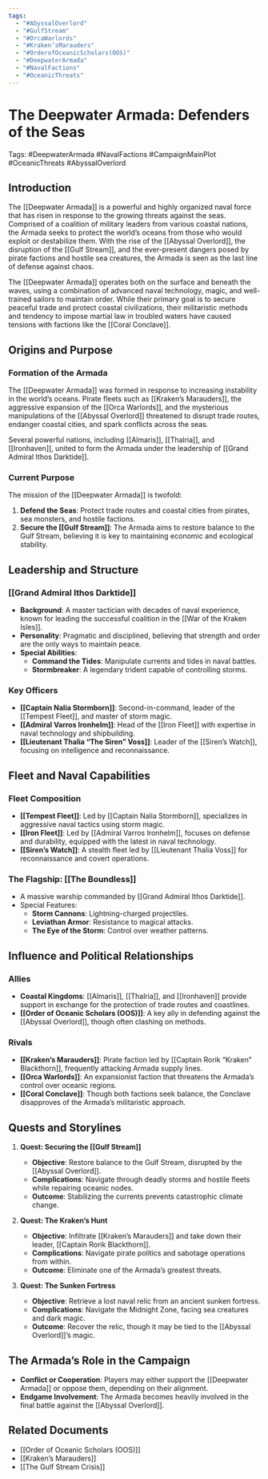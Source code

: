 ```yaml
---
tags:
  - "#AbyssalOverlord"
  - "#GulfStream"
  - "#OrcaWarlords"
  - "#Kraken’sMarauders"
  - "#OrderofOceanicScholars(OOS)"
  - "#DeepwaterArmada"
  - "#NavalFactions"
  - "#OceanicThreats"
---
```

# The Deepwater Armada: Defenders of the Seas

Tags: #DeepwaterArmada #NavalFactions #CampaignMainPlot #OceanicThreats #AbyssalOverlord

## Introduction

The [[Deepwater Armada]] is a powerful and highly organized naval force that has risen in response to the growing threats against the seas. Comprised of a coalition of military leaders from various coastal nations, the Armada seeks to protect the world’s oceans from those who would exploit or destabilize them. With the rise of the [[Abyssal Overlord]], the disruption of the [[Gulf Stream]], and the ever-present dangers posed by pirate factions and hostile sea creatures, the Armada is seen as the last line of defense against chaos.

The [[Deepwater Armada]] operates both on the surface and beneath the waves, using a combination of advanced naval technology, magic, and well-trained sailors to maintain order. While their primary goal is to secure peaceful trade and protect coastal civilizations, their militaristic methods and tendency to impose martial law in troubled waters have caused tensions with factions like the [[Coral Conclave]].

## Origins and Purpose

### Formation of the Armada

The [[Deepwater Armada]] was formed in response to increasing instability in the world’s oceans. Pirate fleets such as [[Kraken’s Marauders]], the aggressive expansion of the [[Orca Warlords]], and the mysterious manipulations of the [[Abyssal Overlord]] threatened to disrupt trade routes, endanger coastal cities, and spark conflicts across the seas.

Several powerful nations, including [[Almaris]], [[Thalria]], and [[Ironhaven]], united to form the Armada under the leadership of [[Grand Admiral Ithos Darktide]].

### Current Purpose

The mission of the [[Deepwater Armada]] is twofold:

1. **Defend the Seas**: Protect trade routes and coastal cities from pirates, sea monsters, and hostile factions.
2. **Secure the [[Gulf Stream]]**: The Armada aims to restore balance to the Gulf Stream, believing it is key to maintaining economic and ecological stability.

## Leadership and Structure

### [[Grand Admiral Ithos Darktide]]

- **Background**: A master tactician with decades of naval experience, known for leading the successful coalition in the [[War of the Kraken Isles]].
- **Personality**: Pragmatic and disciplined, believing that strength and order are the only ways to maintain peace.
- **Special Abilities**:
    - **Command the Tides**: Manipulate currents and tides in naval battles.
    - **Stormbreaker**: A legendary trident capable of controlling storms.

### Key Officers

- **[[Captain Nalia Stormborn]]**: Second-in-command, leader of the [[Tempest Fleet]], and master of storm magic.
- **[[Admiral Varros Ironhelm]]**: Head of the [[Iron Fleet]] with expertise in naval technology and shipbuilding.
- **[[Lieutenant Thalia “The Siren” Voss]]**: Leader of the [[Siren’s Watch]], focusing on intelligence and reconnaissance.

## Fleet and Naval Capabilities

### Fleet Composition

- **[[Tempest Fleet]]**: Led by [[Captain Nalia Stormborn]], specializes in aggressive naval tactics using storm magic.
- **[[Iron Fleet]]**: Led by [[Admiral Varros Ironhelm]], focuses on defense and durability, equipped with the latest in naval technology.
- **[[Siren’s Watch]]**: A stealth fleet led by [[Lieutenant Thalia Voss]] for reconnaissance and covert operations.

### The Flagship: [[The Boundless]]

- A massive warship commanded by [[Grand Admiral Ithos Darktide]].
- Special Features:
    - **Storm Cannons**: Lightning-charged projectiles.
    - **Leviathan Armor**: Resistance to magical attacks.
    - **The Eye of the Storm**: Control over weather patterns.

## Influence and Political Relationships

### Allies

- **Coastal Kingdoms**: [[Almaris]], [[Thalria]], and [[Ironhaven]] provide support in exchange for the protection of trade routes and coastlines.
- **[[Order of Oceanic Scholars (OOS)]]**: A key ally in defending against the [[Abyssal Overlord]], though often clashing on methods.

### Rivals

- **[[Kraken’s Marauders]]**: Pirate faction led by [[Captain Rorik “Kraken” Blackthorn]], frequently attacking Armada supply lines.
- **[[Orca Warlords]]**: An expansionist faction that threatens the Armada’s control over oceanic regions.
- **[[Coral Conclave]]**: Though both factions seek balance, the Conclave disapproves of the Armada’s militaristic approach.

## Quests and Storylines

1. **Quest: Securing the [[Gulf Stream]]**
    
    - **Objective**: Restore balance to the Gulf Stream, disrupted by the [[Abyssal Overlord]].
    - **Complications**: Navigate through deadly storms and hostile fleets while repairing oceanic nodes.
    - **Outcome**: Stabilizing the currents prevents catastrophic climate change.
2. **Quest: The Kraken’s Hunt**
    
    - **Objective**: Infiltrate [[Kraken’s Marauders]] and take down their leader, [[Captain Rorik Blackthorn]].
    - **Complications**: Navigate pirate politics and sabotage operations from within.
    - **Outcome**: Eliminate one of the Armada’s greatest threats.
3. **Quest: The Sunken Fortress**
    
    - **Objective**: Retrieve a lost naval relic from an ancient sunken fortress.
    - **Complications**: Navigate the Midnight Zone, facing sea creatures and dark magic.
    - **Outcome**: Recover the relic, though it may be tied to the [[Abyssal Overlord]]’s magic.

## The Armada’s Role in the Campaign

- **Conflict or Cooperation**: Players may either support the [[Deepwater Armada]] or oppose them, depending on their alignment.
- **Endgame Involvement**: The Armada becomes heavily involved in the final battle against the [[Abyssal Overlord]].

## Related Documents

- [[Order of Oceanic Scholars (OOS)]]
- [[Kraken’s Marauders]]
- [[The Gulf Stream Crisis]]